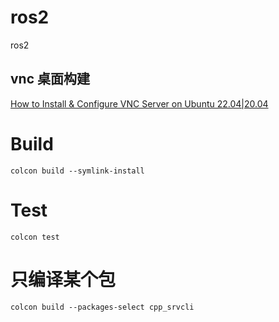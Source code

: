 # ros2
ros2

## vnc 桌面构建

[How to Install & Configure VNC Server on Ubuntu 22.04|20.04](
https://bytexd.com/how-to-install-configure-vnc-server-on-ubuntu/)

# Build
```shell
colcon build --symlink-install
```

# Test
```shell
colcon test
```

# 只编译某个包
```shell
colcon build --packages-select cpp_srvcli
```
